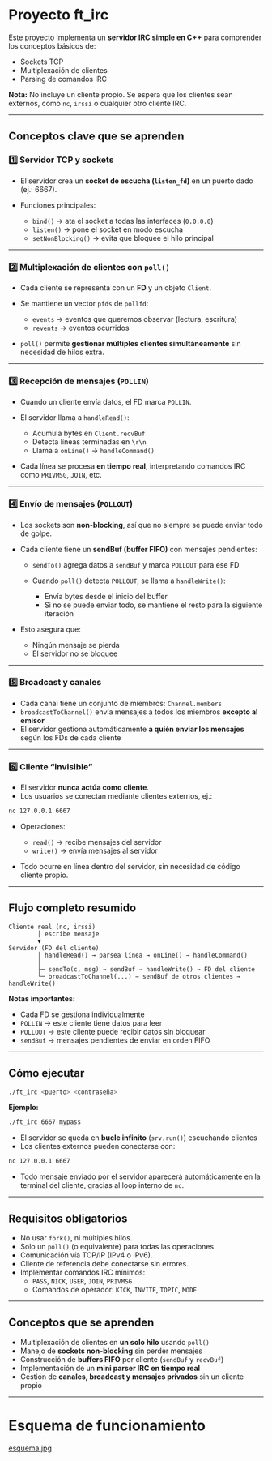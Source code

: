 
# Proyecto ft_irc

Este proyecto implementa un **servidor IRC simple en C++** para comprender los conceptos básicos de:

- Sockets TCP
- Multiplexación de clientes
- Parsing de comandos IRC

**Nota:** No incluye un cliente propio. Se espera que los clientes sean externos, como `nc`, `irssi` o cualquier otro cliente IRC.

---

## Conceptos clave que se aprenden

### 1️⃣ Servidor TCP y sockets

- El servidor crea un **socket de escucha (`listen_fd`)** en un puerto dado (ej.: 6667).
- Funciones principales:

  - `bind()` → ata el socket a todas las interfaces (`0.0.0.0`)
  - `listen()` → pone el socket en modo escucha
  - `setNonBlocking()` → evita que bloquee el hilo principal

---

### 2️⃣ Multiplexación de clientes con `poll()`

- Cada cliente se representa con un **FD** y un objeto `Client`.
- Se mantiene un vector `pfds` de `pollfd`:

  - `events` → eventos que queremos observar (lectura, escritura)
  - `revents` → eventos ocurridos

- `poll()` permite **gestionar múltiples clientes simultáneamente** sin necesidad de hilos extra.

---

### 3️⃣ Recepción de mensajes (`POLLIN`)

- Cuando un cliente envía datos, el FD marca `POLLIN`.
- El servidor llama a `handleRead()`:

  - Acumula bytes en `Client.recvBuf`
  - Detecta líneas terminadas en `\r\n`
  - Llama a `onLine()` → `handleCommand()`

- Cada línea se procesa **en tiempo real**, interpretando comandos IRC como `PRIVMSG`, `JOIN`, etc.

---

### 4️⃣ Envío de mensajes (`POLLOUT`)

- Los sockets son **non-blocking**, así que no siempre se puede enviar todo de golpe.
- Cada cliente tiene un **sendBuf (buffer FIFO)** con mensajes pendientes:

  - `sendTo()` agrega datos a `sendBuf` y marca `POLLOUT` para ese FD
  - Cuando `poll()` detecta `POLLOUT`, se llama a `handleWrite()`:

    - Envía bytes desde el inicio del buffer
    - Si no se puede enviar todo, se mantiene el resto para la siguiente iteración

- Esto asegura que:

  - Ningún mensaje se pierda
  - El servidor no se bloquee

---

### 5️⃣ Broadcast y canales

- Cada canal tiene un conjunto de miembros: `Channel.members`
- `broadcastToChannel()` envía mensajes a todos los miembros **excepto al emisor**
- El servidor gestiona automáticamente **a quién enviar los mensajes** según los FDs de cada cliente

---

### 6️⃣ Cliente “invisible”

- El servidor **nunca actúa como cliente**.
- Los usuarios se conectan mediante clientes externos, ej.:

```bash
nc 127.0.0.1 6667
```

- Operaciones:

  - `read()` → recibe mensajes del servidor
  - `write()` → envía mensajes al servidor

- Todo ocurre en línea dentro del servidor, sin necesidad de código cliente propio.

---

## Flujo completo resumido

```
Cliente real (nc, irssi)
        │ escribe mensaje
        ▼
Servidor (FD del cliente)
        │ handleRead() → parsea línea → onLine() → handleCommand()
        │
        ├─ sendTo(c, msg) → sendBuf → handleWrite() → FD del cliente
        └─ broadcastToChannel(...) → sendBuf de otros clientes → handleWrite()
```

**Notas importantes:**

- Cada FD se gestiona individualmente
- `POLLIN` → este cliente tiene datos para leer
- `POLLOUT` → este cliente puede recibir datos sin bloquear
- `sendBuf` → mensajes pendientes de enviar en orden FIFO

---

## Cómo ejecutar

```bash
./ft_irc <puerto> <contraseña>
```

**Ejemplo:**

```bash
./ft_irc 6667 mypass
```

- El servidor se queda en **bucle infinito** (`srv.run()`) escuchando clientes
- Los clientes externos pueden conectarse con:

```bash
nc 127.0.0.1 6667
```

- Todo mensaje enviado por el servidor aparecerá automáticamente en la terminal del cliente, gracias al loop interno de `nc`.

---

## Requisitos obligatorios

- No usar `fork()`, ni múltiples hilos.
- Solo un `poll()` (o equivalente) para todas las operaciones.
- Comunicación vía TCP/IP (IPv4 o IPv6).
- Cliente de referencia debe conectarse sin errores.
- Implementar comandos IRC mínimos:
  - `PASS`, `NICK`, `USER`, `JOIN`, `PRIVMSG`
  - Comandos de operador: `KICK`, `INVITE`, `TOPIC`, `MODE`

---
## Conceptos que se aprenden

- Multiplexación de clientes en **un solo hilo** usando `poll()`
- Manejo de **sockets non-blocking** sin perder mensajes
- Construcción de **buffers FIFO** por cliente (`sendBuf` y `recvBuf`)
- Implementación de un **mini parser IRC en tiempo real**
- Gestión de **canales, broadcast y mensajes privados** sin un cliente propio

---

# Esquema de funcionamiento

[esquema.jpg](test/esquema.jpg)
